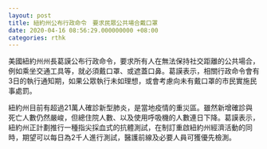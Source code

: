 ```yaml
---
layout: post
title: 紐約州公布行政命令　要求民眾公共場合戴口罩
date: 2020-04-16 08:56:29.000000000 +08:00
categories: rthk
---
```


美國紐約州州長葛謨公布行政命令，要求所有人在無法保持社交距離的公共場合，例如乘坐交通工具等，就必須戴口罩、或遮蓋口鼻。葛謨表示，相關行政命令會有3日的執行通知期，如果公眾執行未如理想，或會考慮向未有戴口罩的市民實施民事處罰。

紐約州目前有超過21萬人確診新型肺炎，是當地疫情的重災區。雖然新增確診與死亡人數仍然嚴峻，但總住院人數、以及使用呼吸機的人數連日下降。葛謨表示，紐約州正計劃推行一種指尖採血式的抗體測試，在制訂重啟紐約州經濟活動的同時，期望可以每日為2千人進行測試，醫護前線及必要人員可獲優先檢測。
